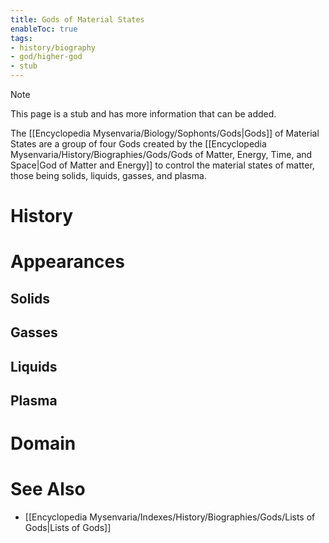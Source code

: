 ```yaml
---
title: Gods of Material States
enableToc: true
tags:
- history/biography
- god/higher-god
- stub
---
```


> [!note]
> This page is a stub and has more information that can be added.

The [[Encyclopedia Mysenvaria/Biology/Sophonts/Gods|Gods]] of Material States are a group of four Gods created by the [[Encyclopedia Mysenvaria/History/Biographies/Gods/Gods of Matter, Energy, Time, and Space|God of Matter and Energy]] to control the material states of matter, those being solids, liquids, gasses, and plasma.
# History

# Appearances
## Solids

## Gasses

## Liquids

## Plasma

# Domain

# See Also
- [[Encyclopedia Mysenvaria/Indexes/History/Biographies/Gods/Lists of Gods|Lists of Gods]]